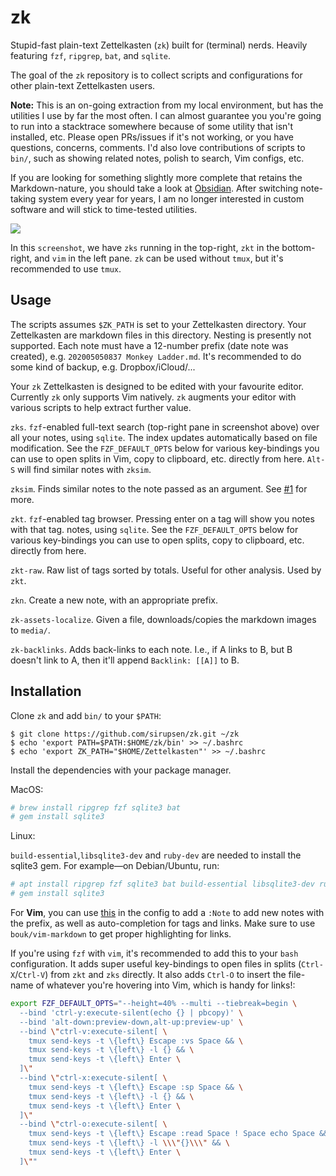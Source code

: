 # zk

Stupid-fast plain-text Zettelkasten (`zk`) built for (terminal) nerds. Heavily
featuring `fzf`, `ripgrep`, `bat`, and `sqlite`.

The goal of the `zk` repository is to collect scripts and configurations for
other plain-text Zettelkasten users.

**Note:** This is an on-going extraction from my local environment, but has the
utilities I use by far the most often. I can almost guarantee you you're going
to run into a stacktrace somewhere because of some utility that isn't installed,
etc. Please open PRs/issues if it's not working, or you have questions,
concerns, comments. I'd also love contributions of scripts to `bin/`, such as
showing related notes, polish to search, Vim configs, etc.

If you are looking for something slightly more complete that retains the
Markdown-nature, you should take a look at [Obsidian][2]. After switching
note-taking system every year for years, I am no longer interested in custom
software and will stick to time-tested utilities.

![](https://pbs.twimg.com/media/EQGYhAJUYAEPC4j?format=jpg&name=4096x4096)

In this `screenshot`, we have `zks` running in the top-right, `zkt` in the
bottom-right, and `vim` in the left pane. `zk` can be used without `tmux`, but
it's recommended to use `tmux`.

## Usage

The scripts assumes `$ZK_PATH` is set to your Zettelkasten directory. Your
Zettelkasten are markdown files in this directory. Nesting is presently not
supported.  Each note must have a 12-number prefix (date note was created), e.g.
`202005050837 Monkey Ladder.md`. It's recommended to do some kind of backup,
e.g. Dropbox/iCloud/...

Your `zk` Zettelkasten is designed to be edited with your favourite editor.
Currently `zk` only supports Vim natively. `zk` augments your editor with
various scripts to help extract further value.

`zks`. `fzf`-enabled full-text search (top-right pane in screenshot above) over
all your notes, using `sqlite`. The index updates automatically based on file
modification. See the `FZF_DEFAULT_OPTS` below for various key-bindings you can
use to open splits in Vim, copy to clipboard, etc.  directly from here. `Alt-S`
will find similar notes with `zksim`.

`zksim`. Finds similar notes to the note passed as an argument. See [#1][1] for
more.

`zkt`. `fzf`-enabled tag browser. Pressing enter on a tag will show you notes
with that tag.  notes, using `sqlite`. See the `FZF_DEFAULT_OPTS` below for
various key-bindings you can use to open splits, copy to clipboard, etc.
directly from here.

`zkt-raw`. Raw list of tags sorted by totals. Useful for other analysis. Used by
`zkt`.

`zkn`. Create a new note, with an appropriate prefix.

`zk-assets-localize`. Given a file, downloads/copies the markdown images to `media/`.

`zk-backlinks`. Adds back-links to each note. I.e., if A links to B, but B
doesn't link to A, then it'll append `Backlink: [[A]]` to B.

## Installation

Clone `zk` and add `bin/` to your `$PATH`:

```
$ git clone https://github.com/sirupsen/zk.git ~/zk
$ echo 'export PATH=$PATH:$HOME/zk/bin' >> ~/.bashrc
$ echo 'export ZK_PATH="$HOME/Zettelkasten"' >> ~/.bashrc
```

Install the dependencies with your package manager.

MacOS:
```bash
# brew install ripgrep fzf sqlite3 bat
# gem install sqlite3
```

Linux:

`build-essential`,`libsqlite3-dev` and `ruby-dev` are needed to install the sqlite3 gem. For example—on Debian/Ubuntu, run:
```bash
# apt install ripgrep fzf sqlite3 bat build-essential libsqlite3-dev ruby ruby-dev
# gem install sqlite3
```

For **Vim**, you can use
[this](https://github.com/sirupsen/dotfiles/blob/master/home/.vimrc#L480-L517)
in the config to add a `:Note` to add new notes with the prefix, as well as
auto-completion for tags and links. Make sure to use `bouk/vim-markdown` to get
proper highlighting for links.

If you're using `fzf` with `vim`, it's recommended to add this to your `bash`
configuration. It adds super useful key-bindings to open files in splits
(`Ctrl-X`/`Ctrl-V`) from `zkt` and `zks` directly. It also adds `Ctrl-O` to
insert the file-name of whatever you're hovering into Vim, which is handy for
links!:

```bash
export FZF_DEFAULT_OPTS="--height=40% --multi --tiebreak=begin \
  --bind 'ctrl-y:execute-silent(echo {} | pbcopy)' \
  --bind 'alt-down:preview-down,alt-up:preview-up' \
  --bind \"ctrl-v:execute-silent[ \
    tmux send-keys -t \{left\} Escape :vs Space && \
    tmux send-keys -t \{left\} -l {} && \
    tmux send-keys -t \{left\} Enter \
  ]\"
  --bind \"ctrl-x:execute-silent[ \
    tmux send-keys -t \{left\} Escape :sp Space && \
    tmux send-keys -t \{left\} -l {} && \
    tmux send-keys -t \{left\} Enter \
  ]\"
  --bind \"ctrl-o:execute-silent[ \
    tmux send-keys -t \{left\} Escape :read Space ! Space echo Space && \
    tmux send-keys -t \{left\} -l \\\"{}\\\" && \
    tmux send-keys -t \{left\} Enter \
  ]\""
```

[1]: https://github.com/sirupsen/zk/pull/1
[2]: https://obsidian.md/
